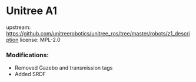 # Unitree A1

upstream: https://github.com/unitreerobotics/unitree_ros/tree/master/robots/z1_description
license: MPL-2.0


### Modifications:

 - Removed Gazebo and transmission tags
 - Added SRDF
